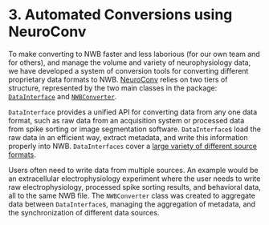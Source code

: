 # 3. Automated Conversions using NeuroConv

To make converting to NWB faster and less laborious (for our own team and for others),
and manage the volume and variety of neurophysiology data, we have developed 
a system of conversion tools for converting different proprietary data formats
to NWB. [NeuroConv](https://neuroconv.readthedocs.io/) relies on two tiers
of structure, represented by the two main classes in the package: [``DataInterface``](https://neuroconv.readthedocs.io/en/main/user_guide/datainterfaces.html)
and [``NWBConverter``](https://neuroconv.readthedocs.io/en/main/user_guide/nwbconverter.html). 

``DataInterface`` provides a unified API for converting data from
any one data format, such as raw data from an acquisition system or processed
data from spike sorting or image segmentation software. ``DataInterface``s load the
raw data in an efficient way, extract metadata, and write  this information properly 
into NWB. ``DataInterfaces`` cover a 
[large variety of different source formats](https://neuroconv.readthedocs.io/en/main/conversion_examples_gallery/conversion_example_gallery.html).

Users often need to write data from multiple sources. An example would be an 
extracellular electrophysiology experiment where the user needs to write raw
electrophysiology, processed spike sorting results, and behavioral data, all to
the same NWB file. The ``NWBConverter`` class was created to aggregate data between
``DataInterface``s, managing the aggregation of metadata, and the synchronization
of different data sources.